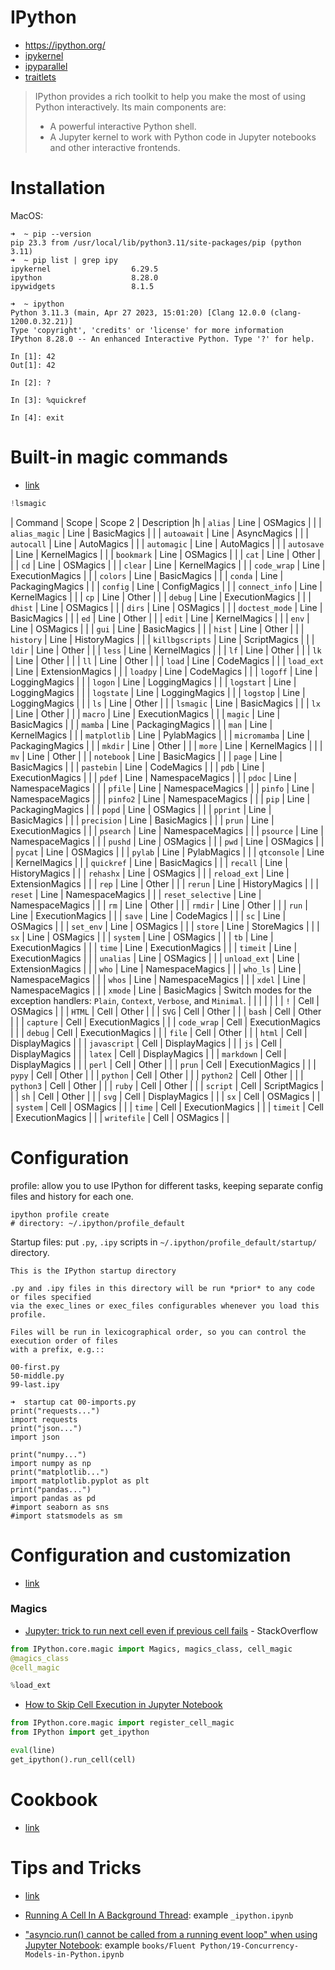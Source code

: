# IPython
* https://ipython.org/
* [ipykernel](https://ipython.readthedocs.io/en/stable/)
* [ipyparallel](https://ipyparallel.readthedocs.io/en/latest/)
* [traitlets](https://traitlets.readthedocs.io/en/stable/)

> IPython provides a rich toolkit to help you make the most of using Python interactively. Its main components are:
>
> * A powerful interactive Python shell.
> * A Jupyter kernel to work with Python code in Jupyter notebooks and other interactive frontends.

# Installation

MacOS:

```shell
➜  ~ pip --version
pip 23.3 from /usr/local/lib/python3.11/site-packages/pip (python 3.11)
➜  ~ pip list | grep ipy
ipykernel                  6.29.5
ipython                    8.28.0
ipywidgets                 8.1.5

➜  ~ ipython
Python 3.11.3 (main, Apr 27 2023, 15:01:20) [Clang 12.0.0 (clang-1200.0.32.21)]
Type 'copyright', 'credits' or 'license' for more information
IPython 8.28.0 -- An enhanced Interactive Python. Type '?' for help.

In [1]: 42
Out[1]: 42

In [2]: ?

In [3]: %quickref

In [4]: exit
```

# Built-in magic commands

* [link](https://ipython.readthedocs.io/en/stable/interactive/magics.html)

```python
!lsmagic
```

| Command           | Scope | Scope 2         | Description                                                                            |h
| `alias`           | Line  | OSMagics        |                                                                                        |
| `alias_magic`     | Line  | BasicMagics     |                                                                                        |
| `autoawait`       | Line  | AsyncMagics     |                                                                                        |
| `autocall`        | Line  | AutoMagics      |                                                                                        |
| `automagic`       | Line  | AutoMagics      |                                                                                        |
| `autosave`        | Line  | KernelMagics    |                                                                                        |
| `bookmark`        | Line  | OSMagics        |                                                                                        |
| `cat`             | Line  | Other           |                                                                                        |
| `cd`              | Line  | OSMagics        |                                                                                        |
| `clear`           | Line  | KernelMagics    |                                                                                        |
| `code_wrap`       | Line  | ExecutionMagics |                                                                                        |
| `colors`          | Line  | BasicMagics     |                                                                                        |
| `conda`           | Line  | PackagingMagics |                                                                                        |
| `config`          | Line  | ConfigMagics    |                                                                                        |
| `connect_info`    | Line  | KernelMagics    |                                                                                        |
| `cp`              | Line  | Other           |                                                                                        |
| `debug`           | Line  | ExecutionMagics |                                                                                        |
| `dhist`           | Line  | OSMagics        |                                                                                        |
| `dirs`            | Line  | OSMagics        |                                                                                        |
| `doctest_mode`    | Line  | BasicMagics     |                                                                                        |
| `ed`              | Line  | Other           |                                                                                        |
| `edit`            | Line  | KernelMagics    |                                                                                        |
| `env`             | Line  | OSMagics        |                                                                                        |
| `gui`             | Line  | BasicMagics     |                                                                                        |
| `hist`            | Line  | Other           |                                                                                        |
| `history`         | Line  | HistoryMagics   |                                                                                        |
| `killbgscripts`   | Line  | ScriptMagics    |                                                                                        |
| `ldir`            | Line  | Other           |                                                                                        |
| `less`            | Line  | KernelMagics    |                                                                                        |
| `lf`              | Line  | Other           |                                                                                        |
| `lk`              | Line  | Other           |                                                                                        |
| `ll`              | Line  | Other           |                                                                                        |
| `load`            | Line  | CodeMagics      |                                                                                        |
| `load_ext`        | Line  | ExtensionMagics |                                                                                        |
| `loadpy`          | Line  | CodeMagics      |                                                                                        |
| `logoff`          | Line  | LoggingMagics   |                                                                                        |
| `logon`           | Line  | LoggingMagics   |                                                                                        |
| `logstart`        | Line  | LoggingMagics   |                                                                                        |
| `logstate`        | Line  | LoggingMagics   |                                                                                        |
| `logstop`         | Line  | LoggingMagics   |                                                                                        |
| `ls`              | Line  | Other           |                                                                                        |
| `lsmagic`         | Line  | BasicMagics     |                                                                                        |
| `lx`              | Line  | Other           |                                                                                        |
| `macro`           | Line  | ExecutionMagics |                                                                                        |
| `magic`           | Line  | BasicMagics     |                                                                                        |
| `mamba`           | Line  | PackagingMagics |                                                                                        |
| `man`             | Line  | KernelMagics    |                                                                                        |
| `matplotlib`      | Line  | PylabMagics     |                                                                                        |
| `micromamba`      | Line  | PackagingMagics |                                                                                        |
| `mkdir`           | Line  | Other           |                                                                                        |
| `more`            | Line  | KernelMagics    |                                                                                        |
| `mv`              | Line  | Other           |                                                                                        |
| `notebook`        | Line  | BasicMagics     |                                                                                        |
| `page`            | Line  | BasicMagics     |                                                                                        |
| `pastebin`        | Line  | CodeMagics      |                                                                                        |
| `pdb`             | Line  | ExecutionMagics |                                                                                        |
| `pdef`            | Line  | NamespaceMagics |                                                                                        |
| `pdoc`            | Line  | NamespaceMagics |                                                                                        |
| `pfile`           | Line  | NamespaceMagics |                                                                                        |
| `pinfo`           | Line  | NamespaceMagics |                                                                                        |
| `pinfo2`          | Line  | NamespaceMagics |                                                                                        |
| `pip`             | Line  | PackagingMagics |                                                                                        |
| `popd`            | Line  | OSMagics        |                                                                                        |
| `pprint`          | Line  | BasicMagics     |                                                                                        |
| `precision`       | Line  | BasicMagics     |                                                                                        |
| `prun`            | Line  | ExecutionMagics |                                                                                        |
| `psearch`         | Line  | NamespaceMagics |                                                                                        |
| `psource`         | Line  | NamespaceMagics |                                                                                        |
| `pushd`           | Line  | OSMagics        |                                                                                        |
| `pwd`             | Line  | OSMagics        |                                                                                        |
| `pycat`           | Line  | OSMagics        |                                                                                        |
| `pylab`           | Line  | PylabMagics     |                                                                                        |
| `qtconsole`       | Line  | KernelMagics    |                                                                                        |
| `quickref`        | Line  | BasicMagics     |                                                                                        |
| `recall`          | Line  | HistoryMagics   |                                                                                        |
| `rehashx`         | Line  | OSMagics        |                                                                                        |
| `reload_ext`      | Line  | ExtensionMagics |                                                                                        |
| `rep`             | Line  | Other           |                                                                                        |
| `rerun`           | Line  | HistoryMagics   |                                                                                        |
| `reset`           | Line  | NamespaceMagics |                                                                                        |
| `reset_selective` | Line  | NamespaceMagics |                                                                                        |
| `rm`              | Line  | Other           |                                                                                        |
| `rmdir`           | Line  | Other           |                                                                                        |
| `run`             | Line  | ExecutionMagics |                                                                                        |
| `save`            | Line  | CodeMagics      |                                                                                        |
| `sc`              | Line  | OSMagics        |                                                                                        |
| `set_env`         | Line  | OSMagics        |                                                                                        |
| `store`           | Line  | StoreMagics     |                                                                                        |
| `sx`              | Line  | OSMagics        |                                                                                        |
| `system`          | Line  | OSMagics        |                                                                                        |
| `tb`              | Line  | ExecutionMagics |                                                                                        |
| `time`            | Line  | ExecutionMagics |                                                                                        |
| `timeit`          | Line  | ExecutionMagics |                                                                                        |
| `unalias`         | Line  | OSMagics        |                                                                                        |
| `unload_ext`      | Line  | ExtensionMagics |                                                                                        |
| `who`             | Line  | NamespaceMagics |                                                                                        |
| `who_ls`          | Line  | NamespaceMagics |                                                                                        |
| `whos`            | Line  | NamespaceMagics |                                                                                        |
| `xdel`            | Line  | NamespaceMagics |                                                                                        |
| `xmode`           | Line  | BasicMagics     | Switch modes for the exception handlers: `Plain`, `Context`, `Verbose`, and `Minimal`. |
|                   |       |                 |                                                                                        |
| `!`               | Cell  | OSMagics        |                                                                                        |
| `HTML`            | Cell  | Other           |                                                                                        |
| `SVG`             | Cell  | Other           |                                                                                        |
| `bash`            | Cell  | Other           |                                                                                        |
| `capture`         | Cell  | ExecutionMagics |                                                                                        |
| `code_wrap`       | Cell  | ExecutionMagics |                                                                                        |
| `debug`           | Cell  | ExecutionMagics |                                                                                        |
| `file`            | Cell  | Other           |                                                                                        |
| `html`            | Cell  | DisplayMagics   |                                                                                        |
| `javascript`      | Cell  | DisplayMagics   |                                                                                        |
| `js`              | Cell  | DisplayMagics   |                                                                                        |
| `latex`           | Cell  | DisplayMagics   |                                                                                        |
| `markdown`        | Cell  | DisplayMagics   |                                                                                        |
| `perl`            | Cell  | Other           |                                                                                        |
| `prun`            | Cell  | ExecutionMagics |                                                                                        |
| `pypy`            | Cell  | Other           |                                                                                        |
| `python`          | Cell  | Other           |                                                                                        |
| `python2`         | Cell  | Other           |                                                                                        |
| `python3`         | Cell  | Other           |                                                                                        |
| `ruby`            | Cell  | Other           |                                                                                        |
| `script`          | Cell  | ScriptMagics    |                                                                                        |
| `sh`              | Cell  | Other           |                                                                                        |
| `svg`             | Cell  | DisplayMagics   |                                                                                        |
| `sx`              | Cell  | OSMagics        |                                                                                        |
| `system`          | Cell  | OSMagics        |                                                                                        |
| `time`            | Cell  | ExecutionMagics |                                                                                        |
| `timeit`          | Cell  | ExecutionMagics |                                                                                        |
| `writefile`       | Cell  | OSMagics       |                                                                                        |

# Configuration

profile: allow you to use IPython for different tasks, keeping separate config files and history for each one.

```shell
ipython profile create
# directory: ~/.ipython/profile_default
```

Startup files:
put `.py`, `.ipy` scripts in `~/.ipython/profile_default/startup/` directory.

    This is the IPython startup directory

    .py and .ipy files in this directory will be run *prior* to any code or files specified
    via the exec_lines or exec_files configurables whenever you load this profile.

    Files will be run in lexicographical order, so you can control the execution order of files
    with a prefix, e.g.::

```
00-first.py
50-middle.py
99-last.ipy
```

```shell
➜  startup cat 00-imports.py 
print("requests...")
import requests
print("json...")
import json

print("numpy...")
import numpy as np
print("matplotlib...")
import matplotlib.pyplot as plt
print("pandas...")
import pandas as pd
#import seaborn as sns
#import statsmodels as sm
```

# Configuration and customization

* [link](https://ipython.readthedocs.io/en/stable/config/index.html)

### Magics

* [Jupyter: trick to run next cell even if previous cell fails](https://stackoverflow.com/questions/57364510/jupyter-trick-to-run-next-cell-even-if-previous-cell-fails) - StackOverflow

```python
from IPython.core.magic import Magics, magics_class, cell_magic
@magics_class
@cell_magic

%load_ext
```

* [How to Skip Cell Execution in Jupyter Notebook](https://kioku-space.com/en/jupyter-skip-execution/)

```python
from IPython.core.magic import register_cell_magic
from IPython import get_ipython

eval(line)
get_ipython().run_cell(cell)
```

# Cookbook

* [link](https://github.com/ipython/ipython/wiki/Cookbook%3A-Index)

# Tips and Tricks

* [link](https://ipython.readthedocs.io/en/stable/interactive/tips.html#tips)

* [Running A Cell In A Background Thread](https://discourse.jupyter.org/t/running-a-cell-in-a-background-thread/12267/2): example `_ipython.ipynb`

* ["asyncio.run() cannot be called from a running event loop" when using Jupyter Notebook](https://stackoverflow.com/questions/55409641/asyncio-run-cannot-be-called-from-a-running-event-loop-when-using-jupyter-no): example `books/Fluent Python/19-Concurrency-Models-in-Python.ipynb`
